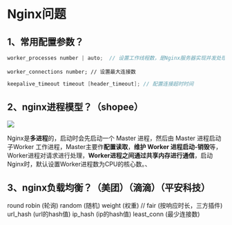 # Nginx问题



## 1、常用配置参数？

```java 
worker_processes number | auto;  // 设置工作线程数，是Nginx服务器实现并发处理服务的关键所在。
```

```tsx
worker_connections number; // 设置最大连接数
```

```Java 
keepalive_timeout timeout [header_timeout]; // 配置连接超时时间
```

## 2、nginx进程模型？（shopee）
![](https://github.com/lokles/Web-Development-Interview-With-Java/blob/main/images/nginx.png)

Nginx是**多进程**的，启动时会先启动一个 Master 进程，然后由 Master 进程启动 子Worker 工作进程，Master主要作**配置读取**，**维护 Worker 进程启动-销毁**等，Worker进程对请求进行处理，**Worker进程之间通过共享内存进行通信**，启动Nginx时，默认设置Worker进程数为CPU的核心数。、
## 3、nginx负载均衡？（美团）（滴滴）（平安科技）
round robin (轮询)
random (随机)
weight (权重)
// fair (按响应时长，三方插件)
url_hash (url的hash值)
ip_hash (ip的hash值)
least_conn (最少连接数)
